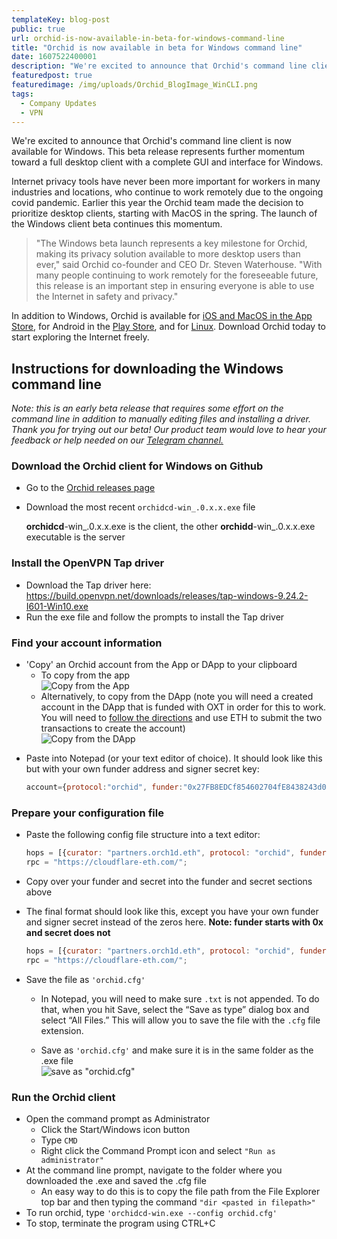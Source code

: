 ```yaml
---
templateKey: blog-post
public: true
url: orchid-is-now-available-in-beta-for-windows-command-line
title: "Orchid is now available in beta for Windows command line"
date: 1607522400001
description: "We're excited to announce that Orchid's command line client is now available for Windows. This beta release represents further momentum toward a full desktop client with a complete GUI and interface for Windows."
featuredpost: true
featuredimage: /img/uploads/Orchid_BlogImage_WinCLI.png
tags:
  - Company Updates
  - VPN
---
```

We're excited to announce that Orchid's command line client is now available for Windows. This beta release represents further momentum toward a full desktop client with a complete GUI and interface for Windows.

Internet privacy tools have never been more important for workers in many industries and locations, who continue to work remotely due to the ongoing covid pandemic. Earlier this year the Orchid team made the decision to prioritize desktop clients, starting with MacOS in the spring. The launch of the Windows client beta continues this momentum.

> "The Windows beta launch represents a key milestone for Orchid, making its privacy solution available to more desktop users than ever," said Orchid co-founder and CEO Dr. Steven Waterhouse. "With many people continuing to work remotely for the foreseeable future, this release is an important step in ensuring everyone is able to use the Internet in safety and privacy."

In addition to Windows, Orchid is available for [iOS and MacOS in the App Store](https://apps.apple.com/us/app/orchid-secure-networking/id1474884867), for Android in the  [Play Store](https://play.google.com/store/apps/details?id=net.orchid.Orchid&hl=en_US), and for [Linux](https://github.com/OrchidTechnologies/orchid/releases). Download Orchid today to start exploring the Internet freely.

## Instructions for downloading the Windows command line

*Note: this is an early beta release that requires some effort on the command line in addition to manually editing files and installing a driver. Thank you for trying out our beta! Our product team would love to hear your feedback or help needed on our [Telegram channel.](https://www.t.me/OrchidOfficial)*

### Download the Orchid client for Windows on Github

- Go to the [Orchid releases page](https://github.com/OrchidTechnologies/orchid/releases)
- Download the most recent `orchidcd-win_.0.x.x.exe` file

    **orchidcd**-win\_.0.x.x.exe is the client, the other **orchidd**-win\_.0.x.x.exe executable is the server

### Install the OpenVPN Tap driver

- Download the Tap driver here: <https://build.openvpn.net/downloads/releases/tap-windows-9.24.2-I601-Win10.exe>
- Run the exe file and follow the prompts to install the Tap driver

### Find your account information

- 'Copy' an Orchid account from the App or DApp to your clipboard
    - To copy from the app\
    ![Copy from the App](/img/uploads/windows-cli-1.png)
    - Alternatively, to copy from the DApp (note you will need a created account in the DApp that is funded with OXT in order for this to work. You will need to [follow the directions](https://www.orchid.com/join) and use ETH to submit the two transactions to create the account)\
    ![Copy from the DApp](/img/uploads/windows-cli-2.png)
<style>img[alt="Copy from the App"] {max-width: 300px}</style>

- Paste into Notepad (or your text editor of choice). It should look like this but with your own funder address and signer secret key:
    ```js
    account={protocol:"orchid", funder:"0x27FB8EDCf854602704fE8438243d0959219DB126", secret:"801850750644b7781b04bde917cf4aa095211c59ed86c12b5288844917b26ff3"}
    ```

### Prepare your configuration file

- Paste the following config file structure into a text editor:
    ```js
    hops = [{curator: "partners.orch1d.eth", protocol: "orchid", funder: "<your_funder>", secret: "<your_secret>"}];
    rpc = "https://cloudflare-eth.com/";
    ```

- Copy over your funder and secret into the funder and secret sections above

- The final format should look like this, except you have your own funder and signer secret instead of the zeros here. **Note: funder starts with 0x and secret does not**
    ```js
    hops = [{curator: "partners.orch1d.eth", protocol: "orchid", funder: "0x000000000000000000000000000000000000000", secret: "00000000000000000000000000000000000000000000000000000000000000000"}];
    rpc = "https://cloudflare-eth.com/";
    ```

- Save the file as `'orchid.cfg'`

    - In Notepad, you will need to make sure `.txt` is not appended. To do that, when you hit Save, select the “Save as type” dialog box and select “All Files.” This will allow you to save the file with the `.cfg` file extension.

    - Save as `'orchid.cfg'` and make sure it is in the same folder as the .exe file\
    ![save as "orchid.cfg"](/img/uploads/windows-cli-3.png)

### Run the Orchid client

- Open the command prompt as Administrator
    - Click the Start/Windows icon button
    - Type `CMD`
    - Right click the Command Prompt icon and select `"Run as administrator"`
- At the command line prompt, navigate to the folder where you downloaded the .exe and saved the .cfg file
    - An easy way to do this is to copy the file path from the File Explorer top bar and then typing the command `"dir <pasted in filepath>"`
- To run orchid, type `'orchidcd-win.exe --config orchid.cfg'`
- To stop, terminate the program using CTRL+C
